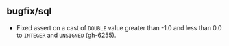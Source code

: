 ## bugfix/sql

* Fixed assert on a cast of `DOUBLE` value greater than -1.0 and less than 0.0
  to `INTEGER` and `UNSIGNED` (gh-6255).
